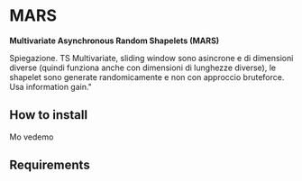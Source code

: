 # MARS
**Multivariate Asynchronous Random Shapelets (MARS)**

Spiegazione. TS Multivariate, sliding window sono asincrone e di dimensioni diverse (quindi funziona anche con dimensioni di lunghezze diverse), le shapelet sono generate randomicamente e non con approccio bruteforce. Usa information gain."

## How to install
Mo vedemo

## Requirements
